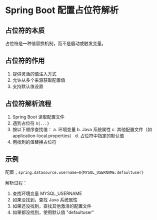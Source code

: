 # Spring Boot 配置占位符解析

## 占位符的本质
占位符是一种值替换机制，而不是启动或触发变量。

## 占位符的作用
1. 提供灵活的值注入方式
2. 允许从多个来源获取配置值
3. 支持默认值设置

## 占位符解析流程
1. Spring Boot 读取配置文件
2. 遇到占位符 `${...}`
3. 按以下顺序查找值：
   a. 环境变量
   b. Java 系统属性
   c. 其他配置文件（如 application-local.properties）
   d. 占位符中指定的默认值
4. 用找到的值替换占位符

## 示例
配置：`spring.datasource.username=${MYSQL_USERNAME:defaultuser}`

解析过程：
1. 查找环境变量 MYSQL_USERNAME
2. 如果没找到，查找 Java 系统属性
3. 如果还没找到，查找其他激活的配置文件
4. 如果都没找到，使用默认值 "defaultuser"

